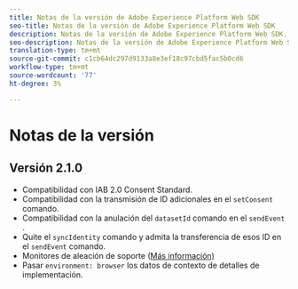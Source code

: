 ```yaml
---
title: Notas de la versión de Adobe Experience Platform Web SDK
seo-title: Notas de la versión de Adobe Experience Platform Web SDK
description: Notas de la versión de Adobe Experience Platform Web SDK.
seo-description: Notas de la versión de Adobe Experience Platform Web SDK.
translation-type: tm+mt
source-git-commit: c1cb64dc297d9133a8e3ef18c97cbd5fac5b0cd6
workflow-type: tm+mt
source-wordcount: '77'
ht-degree: 3%

---
```



# Notas de la versión

## Versión 2.1.0

* Compatibilidad con IAB 2.0 Consent Standard.
* Compatibilidad con la transmisión de ID adicionales en el `setConsent` comando.
* Compatibilidad con la anulación del `datasetId` comando en el `sendEvent` .
* Quite el `syncIdentity` comando y admita la transferencia de esos ID en el `sendEvent` comando.
* Monitores de aleación de soporte ([Más información)](https://github.com/adobe/alloy/wiki/Monitoring-Hooks)
* Pasar `environment: browser` los datos de contexto de detalles de implementación.
